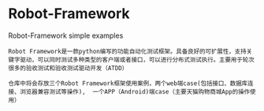 # Robot-Framework
Robot-Framework simple examples
```
Robot Framework是一款python编写的功能自动化测试框架。具备良好的可扩展性，支持关键字驱动，可以同时测试多种类型的客户端或者接口，可以进行分布式测试执行。主要用于轮次很多的验收测试和验收测试驱动开发（ATDD）

仓库中将会存放三个Robot Framework框架使用案例，两个web端case(包括接口、数据库连接、浏览器兼容测试等操作),  一个APP（Android)端case（主要天猫购物商城App的操作使用）
```
